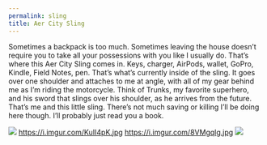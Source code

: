 ```yaml
---
permalink: sling
title: Aer City Sling
---
```


Sometimes a backpack is too much. Sometimes leaving the house doesn’t require you to take all your possessions with you like I usually do. That’s where this Aer City Sling comes in. Keys, charger, AirPods, wallet, GoPro, Kindle, Field Notes, pen. That’s what’s currently inside of the sling. It goes over one shoulder and attaches to me at angle, with all of my gear behind me as I’m riding the motorcycle. Think of Trunks, my favorite superhero, and his sword that slings over his shoulder, as he arrives from the future. That’s me and this little sling. There’s not much saving or killing I’ll be doing here though. I’ll probably just read you a book.

![][image-1]
https://i.imgur.com/KuII4pK.jpg
https://i.imgur.com/8VMgqlg.jpg
![][image-2]

[image-1]:	https://i.imgur.com/biaLYsL.jpg
[image-2]:	https://i.imgur.com/eU4Ka4C.jpg